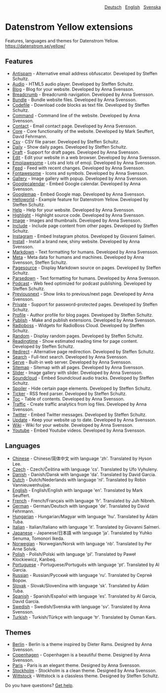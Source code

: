 <p align="right"><a href="README-de.md">Deutsch</a> &nbsp; <a href="README.md">English</a> &nbsp; <a href="README-sv.md">Svenska</a></p>

# Datenstrom Yellow extensions

Features, languages and themes for Datenstrom Yellow. https://datenstrom.se/yellow/

## Features

* [Antispam](https://github.com/schulle4u/yellow-extensions-schulle4u/tree/main/antispam) - Alternative email address obfuscator. Developed by Steffen Schultz.
* [Audio](https://github.com/schulle4u/yellow-extensions-schulle4u/tree/main/audio) - HTML5 audio player. Developed by Steffen Schultz.
* [Blog](https://github.com/annaesvensson/yellow-blog) - Blog for your website. Developed by Anna Svensson.
* [Breadcrumb](https://github.com/annaesvensson/yellow-breadcrumb) - Breadcrumb navigation. Developed by Anna Svensson.
* [Bundle](https://github.com/annaesvensson/yellow-bundle) - Bundle website files. Developed by Anna Svensson.
* [Codefile](https://github.com/schulle4u/yellow-extensions-schulle4u/tree/main/codefile) - Download code blocks as text file. Developed by Steffen Schultz.
* [Command](https://github.com/annaesvensson/yellow-command) - Command line of the website. Developed by Anna Svensson.
* [Contact](https://github.com/annaesvensson/yellow-contact) - Email contact page. Developed by Anna Svensson.
* [Core](https://github.com/annaesvensson/yellow-core) - Core functionality of the website. Developed by Mark Seuffert, David Fehrmann.
* [Csv](https://github.com/schulle4u/yellow-extensions-schulle4u/tree/main/csv) - CSV file parser. Developed by Steffen Schultz.
* [Daily](https://github.com/schulle4u/yellow-extensions-schulle4u/tree/main/daily) - Show daily pages. Developed by Steffen Schultz.
* [Draft](https://github.com/annaesvensson/yellow-draft) - Support for draft pages. Developed by Anna Svensson.
* [Edit](https://github.com/annaesvensson/yellow-edit) - Edit your website in a web browser. Developed by Anna Svensson.
* [Emojiawesome](https://github.com/annaesvensson/yellow-emojiawesome) - Lots and lots of emoji. Developed by Anna Svensson.
* [Feed](https://github.com/annaesvensson/yellow-feed) - Feed with recent changes. Developed by Anna Svensson.
* [Fontawesome](https://github.com/annaesvensson/yellow-fontawesome) - Icons and symbols. Developed by Anna Svensson.
* [Gallery](https://github.com/annaesvensson/yellow-gallery) - Image gallery with popup. Developed by Anna Svensson.
* [Googlecalendar](https://github.com/annaesvensson/yellow-googlecalendar) - Embed Google calendar. Developed by Anna Svensson.
* [Googlemap](https://github.com/annaesvensson/yellow-googlemap) - Embed Google map. Developed by Anna Svensson.
* [Helloworld](https://github.com/schulle4u/yellow-helloworld) - Example feature for Datenstrom Yellow. Developed by Steffen Schultz.
* [Help](https://github.com/annaesvensson/yellow-help) - Help for your website. Developed by Anna Svensson.
* [Highlight](https://github.com/annaesvensson/yellow-highlight) - Highlight source code. Developed by Anna Svensson.
* [Image](https://github.com/annaesvensson/yellow-image) - Images and thumbnails. Developed by Anna Svensson.
* [Include](https://github.com/schulle4u/yellow-extensions-schulle4u/tree/main/include) - Include page content from other pages. Developed by Steffen Schultz.
* [Instagram](https://github.com/GiovanniSalmeri/yellow-instagram) - Embed Instagram photos. Developed by Giovanni Salmeri.
* [Install](https://github.com/annaesvensson/yellow-install) - Install a brand new, shiny website. Developed by Anna Svensson.
* [Markdown](https://github.com/annaesvensson/yellow-markdown) - Text formatting for humans. Developed by Anna Svensson.
* [Meta](https://github.com/annaesvensson/yellow-meta) - Meta data for humans and machines. Developed by Anna Svensson, Steffen Schultz.
* [Pagesource](https://github.com/schulle4u/yellow-extensions-schulle4u/tree/main/pagesource) - Display Markdown source on pages. Developed by Steffen Schultz.
* [Parsedown](https://github.com/annaesvensson/yellow-parsedown) - Text formatting for humans. Developed by Anna Svensson.
* [Podcast](https://github.com/schulle4u/yellow-extensions-schulle4u/tree/main/podcast) - Web feed optimized for podcast publishing. Developed by Steffen Schultz.
* [Previousnext](https://github.com/annaesvensson/yellow-previousnext) - Show links to previous/next page. Developed by Anna Svensson.
* [Private](https://github.com/schulle4u/yellow-extensions-schulle4u/tree/main/private) - Support for password-protected pages. Developed by Steffen Schultz.
* [Profile](https://github.com/schulle4u/yellow-extensions-schulle4u/tree/main/profile) - Author profile for blog pages. Developed by Steffen Schultz.
* [Publish](https://github.com/annaesvensson/yellow-publish) - Make and publish extensions. Developed by Anna Svensson.
* [Radioboss](https://github.com/schulle4u/yellow-extensions-schulle4u/tree/main/radioboss) - Widgets for RadioBoss Cloud. Developed by Steffen Schultz.
* [Random](https://github.com/schulle4u/yellow-extensions-schulle4u/tree/main/random) - Display random pages. Developed by Steffen Schultz.
* [Readingtime](https://github.com/schulle4u/yellow-extensions-schulle4u/tree/main/readingtime) - Show estimated reading time for page content. Developed by Steffen Schultz.
* [Redirect](https://github.com/schulle4u/yellow-extensions-schulle4u/tree/main/redirect) - Alternative page redirection. Developed by Steffen Schultz.
* [Search](https://github.com/annaesvensson/yellow-search) - Full-text search. Developed by Anna Svensson.
* [Serve](https://github.com/annaesvensson/yellow-serve) - Built-in web server. Developed by Anna Svensson.
* [Sitemap](https://github.com/annaesvensson/yellow-sitemap) - Sitemap with all pages. Developed by Anna Svensson.
* [Slider](https://github.com/annaesvensson/yellow-slider) - Image gallery with slider. Developed by Anna Svensson.
* [Soundcloud](https://github.com/schulle4u/yellow-extensions-schulle4u/tree/main/soundcloud) - Embed Soundcloud audio tracks. Developed by Steffen Schultz.
* [Spoiler](https://github.com/schulle4u/yellow-extensions-schulle4u/tree/main/spoiler) - Hide certain page elements. Developed by Steffen Schultz.
* [Ticker](https://github.com/schulle4u/yellow-extensions-schulle4u/tree/main/ticker) - RSS feed parser. Developed by Steffen Schultz.
* [Toc](https://github.com/annaesvensson/yellow-toc) - Table of contents. Developed by Anna Svensson.
* [Traffic](https://github.com/annaesvensson/yellow-traffic) - Create traffic analytics from log files. Developed by Anna Svensson.
* [Twitter](https://github.com/schulle4u/yellow-extensions-schulle4u/tree/main/twitter) - Embed Twitter messages. Developed by Steffen Schultz.
* [Update](https://github.com/annaesvensson/yellow-update) - Keep your website up to date. Developed by Anna Svensson.
* [Wiki](https://github.com/annaesvensson/yellow-wiki) - Wiki for your website. Developed by Anna Svensson.
* [Youtube](https://github.com/annaesvensson/yellow-youtube) - Embed Youtube videos. Developed by Anna Svensson.

## Languages

* [Chinese](https://github.com/annaesvensson/yellow-language/tree/main/translations/chinese) - Chinese/简体中文 with language 'zh'. Translated by Hyson Lee.
* [Czech](https://github.com/annaesvensson/yellow-language/tree/main/translations/czech) - Czech/Čeština with language 'cs'. Translated by Ufo Vyhuleny.
* [Danish](https://github.com/annaesvensson/yellow-language/tree/main/translations/danish) - Danish/Dansk with language 'da'. Translated by David Garcia.
* [Dutch](https://github.com/annaesvensson/yellow-language/tree/main/translations/dutch) - Dutch/Nederlands with language 'nl'. Translated by Robin Vannieuwenhuijse.
* [English](https://github.com/annaesvensson/yellow-language/tree/main/translations/english) - English/English with language 'en'. Translated by Mark Seuffert.
* [French](https://github.com/annaesvensson/yellow-language/tree/main/translations/french) - French/Français with language 'fr'. Translated by Juh Nibreh.
* [German](https://github.com/annaesvensson/yellow-language/tree/main/translations/german) - German/Deutsch with language 'de'. Translated by David Fehrmann.
* [Hungarian](https://github.com/annaesvensson/yellow-language/tree/main/translations/hungarian) - Hungarian/Magyar with language 'hu'. Translated by Ádám Tuba.
* [Italian](https://github.com/annaesvensson/yellow-language/tree/main/translations/italian) - Italian/Italiano with language 'it'. Translated by Giovanni Salmeri.
* [Japanese](https://github.com/annaesvensson/yellow-language/tree/main/translations/japanese) - Japanese/日本語 with language 'ja'. Translated by Yuhko Senuma, Tomonori Ikeda.
* [Norwegian](https://github.com/annaesvensson/yellow-language/tree/main/translations/norwegian) - Norwegian/Norsk with language 'nb'. Translated by Per Arne Solvik.
* [Polish](https://github.com/annaesvensson/yellow-language/tree/main/translations/polish) - Polish/Polski with language 'pl'. Translated by Paweł Klockiewicz, Kanbeq.
* [Portuguese](https://github.com/annaesvensson/yellow-language/tree/main/translations/portuguese) - Portuguese/Português with language 'pt'. Translated by Al Garcia.
* [Russian](https://github.com/annaesvensson/yellow-language/tree/main/translations/russian) - Russian/Русский with language 'ru'. Translated by Сергей Ворон.
* [Slovak](https://github.com/annaesvensson/yellow-language/tree/main/translations/slovak) - Slovak/Slovenčina with language 'sk'. Translated by Ádám Tuba.
* [Spanish](https://github.com/annaesvensson/yellow-language/tree/main/translations/spanish) - Spanish/Español with language 'es'. Translated by Al Garcia, David Garcia.
* [Swedish](https://github.com/annaesvensson/yellow-language/tree/main/translations/swedish) - Swedish/Svenska with language 'sv'. Translated by Anna Svensson.
* [Turkish](https://github.com/annaesvensson/yellow-language/tree/main/translations/turkish) - Turkish/Türkçe with language 'tr'. Translated by Osman Kars.

## Themes

* [Berlin](https://github.com/annaesvensson/yellow-berlin) - Berlin is a theme inspired by Dieter Rams. Designed by Anna Svensson.
* [Copenhagen](https://github.com/annaesvensson/yellow-copenhagen) - Copenhagen is a beautiful theme. Designed by Anna Svensson.
* [Paris](https://github.com/annaesvensson/yellow-paris) - Paris is an elegant theme. Designed by Anna Svensson.
* [Stockholm](https://github.com/annaesvensson/yellow-stockholm) - Stockholm is a clean theme. Designed by Anna Svensson.
* [Wittstock](https://github.com/schulle4u/yellow-wittstock) - Wittstock is a classless theme. Designed by Steffen Schultz.

Do you have questions? [Get help](https://datenstrom.se/yellow/help/).
